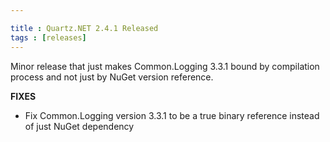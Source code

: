 ```yaml
---

title : Quartz.NET 2.4.1 Released
tags : [releases]
---
```


Minor release that just makes Common.Logging 3.3.1 bound by compilation process
and not just by NuGet version reference.

__FIXES__

* Fix Common.Logging version 3.3.1 to be a true binary reference instead of just NuGet dependency

<Download />
